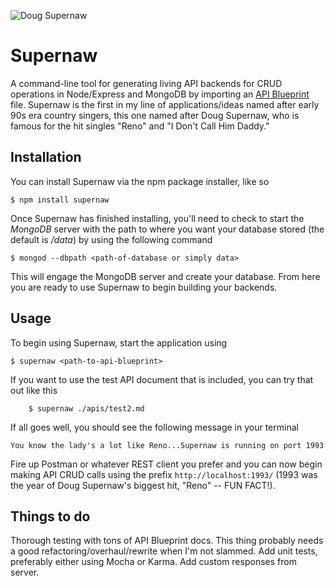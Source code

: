 ![Doug Supernaw](http://dougsupernaw.org/wp-content/gallery/galler1/doug_1_pg.jpg) 

# Supernaw

A command-line tool for generating living API backends for CRUD operations in Node/Express and MongoDB by importing an [API Blueprint](http://www.apiblueprint.org/ "API Blueprint") file. Supernaw is the first in my line of applications/ideas named after early 90s era country singers, this one named after Doug Supernaw, who is famous for the hit singles "Reno" and "I Don't Call Him Daddy."

## Installation

You can install Supernaw via the npm package installer, like so

	$ npm install supernaw

Once Supernaw has finished installing, you'll need to check to start the _MongoDB_ server with the path to where you want your database stored (the default is _/data_) by using the following command
	
	$ mongod --dbpath <path-of-database or simply data>

This will engage the MongoDB server and create your database. From here you are ready to use Supernaw to begin building your backends.

## Usage

To begin using Supernaw, start the application using

	$ supernaw <path-to-api-blueprint>

If you want to use the test API document that is included, you can try that out like this

```
	$ supernaw ./apis/test2.md
```

If all goes well, you should see the following message in your terminal

```
You know the lady's a lot like Reno...Supernaw is running on port 1993
```

Fire up Postman or whatever REST client you prefer and you can now begin making API CRUD calls using the prefix `http://localhost:1993/` (1993 was the year of Doug Supernaw's biggest hit, "Reno" -- FUN FACT!).

## Things to do

Thorough testing with tons of API Blueprint docs.
This thing probably needs a good refactoring/overhaul/rewrite when I'm not slammed.
Add unit tests, preferably either using Mocha or Karma.
Add custom responses from server.
